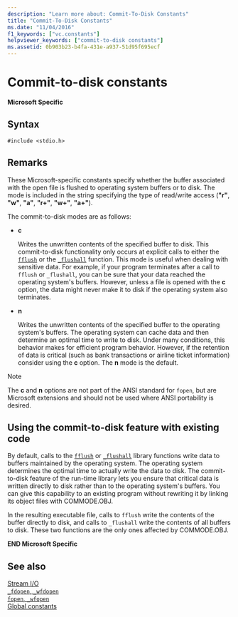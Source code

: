 ```yaml
---
description: "Learn more about: Commit-To-Disk Constants"
title: "Commit-To-Disk Constants"
ms.date: "11/04/2016"
f1_keywords: ["vc.constants"]
helpviewer_keywords: ["commit-to-disk constants"]
ms.assetid: 0b903b23-b4fa-431e-a937-51d95f695ecf
---
```

# Commit-to-disk constants

**Microsoft Specific**

## Syntax

```
#include <stdio.h>
```

## Remarks

These Microsoft-specific constants specify whether the buffer associated with the open file is flushed to operating system buffers or to disk. The mode is included in the string specifying the type of read/write access (**"r"**, **"w"**, **"a"**, **"r+"**, **"w+"**, **"a+"**).

The commit-to-disk modes are as follows:

- **c**

   Writes the unwritten contents of the specified buffer to disk. This commit-to-disk functionality only occurs at explicit calls to either the [`fflush`](./reference/fflush.md) or the [`_flushall`](./reference/flushall.md) function. This mode is useful when dealing with sensitive data. For example, if your program terminates after a call to `fflush` or `_flushall`, you can be sure that your data reached the operating system's buffers. However, unless a file is opened with the **c** option, the data might never make it to disk if the operating system also terminates.

- **n**

   Writes the unwritten contents of the specified buffer to the operating system's buffers. The operating system can cache data and then determine an optimal time to write to disk. Under many conditions, this behavior makes for efficient program behavior. However, if the retention of data is critical (such as bank transactions or airline ticket information) consider using the **c** option. The **n** mode is the default.

> [!NOTE]
> The **c** and **n** options are not part of the ANSI standard for `fopen`, but are Microsoft extensions and should not be used where ANSI portability is desired.

## Using the commit-to-disk feature with existing code

By default, calls to the [`fflush`](./reference/fflush.md) or [`_flushall`](./reference/flushall.md) library functions write data to buffers maintained by the operating system. The operating system determines the optimal time to actually write the data to disk. The commit-to-disk feature of the run-time library lets you ensure that critical data is written directly to disk rather than to the operating system's buffers. You can give this capability to an existing program without rewriting it by linking its object files with COMMODE.OBJ.

In the resulting executable file, calls to `fflush` write the contents of the buffer directly to disk, and calls to `_flushall` write the contents of all buffers to disk. These two functions are the only ones affected by COMMODE.OBJ.

**END Microsoft Specific**

## See also

[Stream I/O](./stream-i-o.md)\
[`_fdopen`, `_wfdopen`](./reference/fdopen-wfdopen.md)\
[`fopen`, `_wfopen`](./reference/fopen-wfopen.md)\
[Global constants](./global-constants.md)
